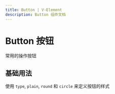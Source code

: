 ```yaml
---
title: Button | V-Element
description: Button 组件文档
---
```


# Button 按钮
常用的操作按钮

## 基础用法
使用 `type`, `plain`, `round` 和 `circle` 来定义按钮的样式

<preview path="../demo/Button/Basic.vue" title="基础用法" description="Button 组件基础用法"></preview>

